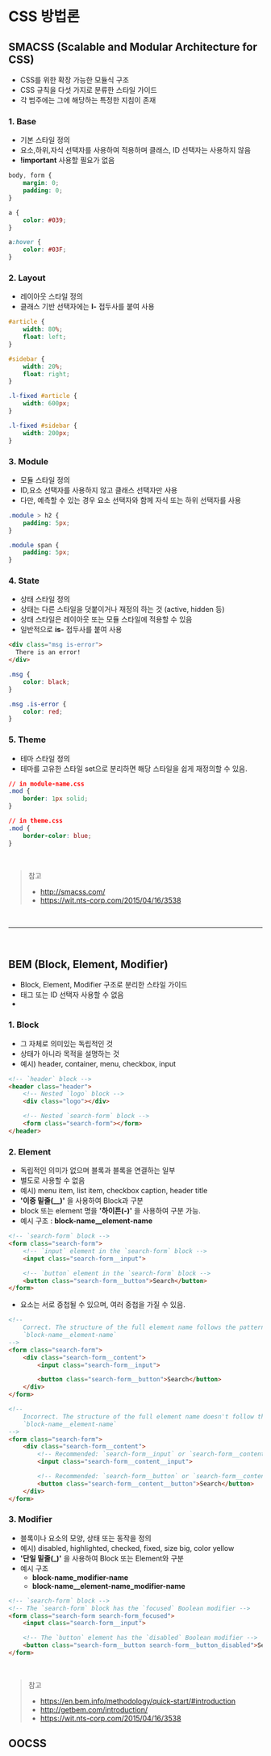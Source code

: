 # CSS 방법론

## SMACSS (Scalable and Modular Architecture for CSS)
- CSS를 위한 확장 가능한 모듈식 구조
- CSS 규칙을 다섯 가지로 분류한 스타일 가이드
- 각 범주에는 그에 해당하는 특정한 지침이 존재

### 1. Base
- 기본 스타일 정의
- 요소,하위,자식 선택자를 사용하여 적용하며 클래스, ID 선택자는 사용하지 않음
- **!important** 사용할 필요가 없음   

```css
body, form {
    margin: 0;
    padding: 0;
}

a {
    color: #039;
}

a:hover {
    color: #03F;    
}
```

### 2. Layout
- 레이아웃 스타일 정의
- 클래스 기반 선택자에는 **l-** 접두사를 붙여 사용 

```css
#article {
    width: 80%;
    float: left;
}

#sidebar {
    width: 20%;
    float: right;
}

.l-fixed #article {
    width: 600px;
}

.l-fixed #sidebar {
    width: 200px;
}
```

### 3. Module
- 모듈 스타일 정의
- ID,요소 선택자를 사용하지 않고 클래스 선택자만 사용
- 다만, 예측할 수 있는 경우 요소 선택자와 함께 자식 또는 하위 선택자를 사용

```css
.module > h2 {
    padding: 5px;
}

.module span {
    padding: 5px;
}
```

### 4. State
- 상태 스타일 정의
- 상태는 다른 스타일을 덧붙이거나 재정의 하는 것 (active, hidden 등)
- 상태 스타일은 레이아웃 또는 모듈 스타일에 적용할 수 있음
- 일반적으로 **is-** 접두사를 붙여 사용 

```html
<div class="msg is-error">
  There is an error!
</div>
```

```css
.msg {
    color: black;
}

.msg .is-error {
    color: red;
}
```
### 5. Theme
- 테마 스타일 정의
- 테마를 고유한 스타일 set으로 분리하면 해당 스타일을 쉽게 재정의할 수 있음.

```css
// in module-name.css
.mod {
    border: 1px solid;
}

// in theme.css
.mod {
    border-color: blue;
}
```
<br>

> 참고    
> - http://smacss.com/  
> - https://wit.nts-corp.com/2015/04/16/3538

<br><hr><br>

## BEM (Block, Element, Modifier) 
- Block, Element, Modifier 구조로 분리한 스타일 가이드
- 태그 또는 ID 선택자 사용할 수 없음
- 

### 1. Block
- 그 자체로 의미있는 독립적인 것
- 상태가 아니라 목적을 설명하는 것
- 예시) header, container, menu, checkbox, input
  
```html
<!-- `header` block -->
<header class="header">
    <!-- Nested `logo` block -->
    <div class="logo"></div>

    <!-- Nested `search-form` block -->
    <form class="search-form"></form>
</header>
```

### 2. Element
- 독립적인 의미가 없으며 블록과 블록을 연결하는 일부
- 별도로 사용할 수 없음
- 예시) menu item, list item, checkbox caption, header title
- **'이중 밑줄(__)'** 을 사용하여 Block과 구분
- block 또는 element 명을 **'하이픈(-)'** 을 사용하여 구분 가능.
- 예시 구조 : **block-name__element-name**

```html
<!-- `search-form` block -->
<form class="search-form">
    <!-- `input` element in the `search-form` block -->
    <input class="search-form__input">

    <!-- `button` element in the `search-form` block -->
    <button class="search-form__button">Search</button>
</form>
```

- 요소는 서로 중첩될 수 있으며, 여러 중첩을 가질 수 있음.

```html
<!--
    Correct. The structure of the full element name follows the pattern:
    `block-name__element-name`
-->
<form class="search-form">
    <div class="search-form__content">
        <input class="search-form__input">

        <button class="search-form__button">Search</button>
    </div>
</form>

<!--
    Incorrect. The structure of the full element name doesn't follow the pattern:
    `block-name__element-name`
-->
<form class="search-form">
    <div class="search-form__content">
        <!-- Recommended: `search-form__input` or `search-form__content-input` -->
        <input class="search-form__content__input">

        <!-- Recommended: `search-form__button` or `search-form__content-button` -->
        <button class="search-form__content__button">Search</button>
    </div>
</form>
```

### 3. Modifier
- 블록이나 요소의 모양, 상태 또는 동작을 정의
- 예시) disabled, highlighted, checked, fixed, size big, color yellow
- **'단일 밑줄(_)'** 을 사용하여 Block 또는 Element와 구분
- 예시 구조 
  + **block-name_modifier-name**
  + **block-name__element-name_modifier-name**


```html
<!-- `search-form` block -->
<!-- The `search-form` block has the `focused` Boolean modifier -->
<form class="search-form search-form_focused">
    <input class="search-form__input">

    <!-- The `button` element has the `disabled` Boolean modifier -->
    <button class="search-form__button search-form__button_disabled">Search</button>
</form>
```
<br>

> 참고    
> - https://en.bem.info/methodology/quick-start/#introduction
> - http://getbem.com/introduction/
> - https://wit.nts-corp.com/2015/04/16/3538

## OOCSS